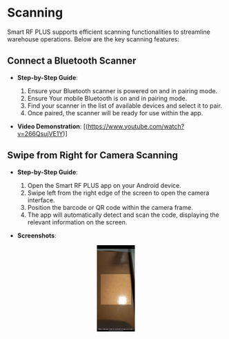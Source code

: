 # Scanning

Smart RF PLUS supports efficient scanning functionalities to streamline warehouse operations. Below are the key scanning features:

## Connect a Bluetooth Scanner

- **Step-by-Step Guide**:
  1. Ensure your Bluetooth scanner is powered on and in pairing mode.
  2. Ensure Your mobile Bluetooth is  on and in pairing mode.
  4. Find your scanner in the list of available devices and select it to pair.
  5. Once paired, the scanner will be ready for use within the app.

  
- **Video Demonstration**:
  [(https://www.youtube.com/watch?v=266QsujVE1Y)]

## Swipe from Right for Camera Scanning

- **Step-by-Step Guide**:
  1. Open the Smart RF PLUS app on your Android device.
  2. Swipe left from the right edge of the screen to open the camera interface.
  3. Position the barcode or QR code within the camera frame.
  4. The app will automatically detect and scan the code, displaying the relevant information on the screen.

- **Screenshots**:
 <img src="./attachments/Navigations/camerascanner.png" alt="alphabetic" style="height: 200px;margin:auto;display:block">

